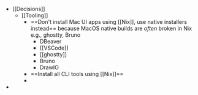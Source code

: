 - [[Decisions]]
	- [[Tooling]]
		- ==Don't install Mac UI apps using [[Nix]], use native installers instead== because MacOS native builds are *often* broken in Nix e.g., ghostty, Bruno
			- DBeaver
			- [[VSCode]]
			- [[ghostty]]
			- Bruno
			- DrawIO
		- ==Install all CLI tools using [[Nix]]==
		-
-